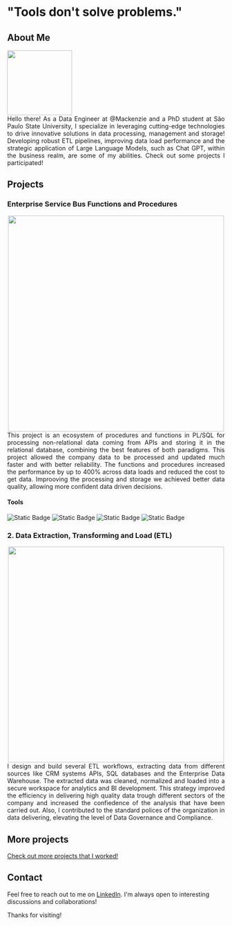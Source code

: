 # "Tools don't solve problems."

## About Me

<img src="https://github.com/dimasjackson/dimasjackson.github.io/assets/114688989/e0d362d5-8bb9-49ba-8f0d-f5cb0e0d94f5" width="150" />

<div style="text-align: justify"> 
Hello there! As a Data Engineer at @Mackenzie and a PhD student at São Paulo State University, I specialize in leveraging cutting-edge technologies to drive innovative solutions in data processing, management and storage! Developing robust ETL pipelines, improving data load performance and the strategic application of Large Language Models, such as Chat GPT, within the business realm, are some of my abilities. Check out some projects I participated!
</div>

## Projects

### Enterprise Service Bus Functions and Procedures
<center>
<img src="https://github.com/dimasjackson/Enterprise-Service-Bus-functions/assets/114688989/011c4c76-829f-4733-a0b1-baa1cd43fd75" width="500" /> 
</center>

<div style="text-align: justify"> 
This project is an ecosystem of procedures and functions in PL/SQL for processing non-relational data coming from APIs and storing it in the relational database, combining the best features of both paradigms. This project allowed the company data to be processed and updated much faster and with better reliability. The functions and procedures increased the performance by up to 400% across data loads and reduced the cost to get data. Improoving the processing and storage we achieved better data quality, allowing more confident data driven decisions. 
</div>

#### Tools
![Static Badge](https://img.shields.io/badge/Postgres-SQL-green)
![Static Badge](https://img.shields.io/badge/SQL%20Server-SQL-green)
![Static Badge](https://img.shields.io/badge/AWS-Cloud-green)
![Static Badge](https://img.shields.io/badge/PgSQL-PL-green)

### 2. Data Extraction, Transforming and Load (ETL)
<center>
<img src="https://github.com/dimasjackson/dimasjackson.github.io/assets/114688989/36eeb448-cf65-4fe0-9d6c-9100461d3797" width="500" />
</center>
<div style="text-align: justify"> 
I design and build several ETL workflows, extracting data from different sources like CRM systems APIs, SQL databases and the Enterprise Data Warehouse. The extracted data was cleaned, normalized and loaded into a secure workspace for analytics and BI development. This strategy improved the efficiency in delivering high quality data trough different sectors of the company and increased the confiedence of the analysis that have been carried out. Also, I contributed to the standard polices of the organization in data delivering, elevating the level of Data Governance and Compliance.  
</div>

## More projects

[Check out more projects that I worked!](projects/test.md)

## Contact

Feel free to reach out to me on [LinkedIn](https://www.linkedin.com/in/dimas-jackson). I'm always open to interesting discussions and collaborations!

Thanks for visiting!

